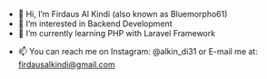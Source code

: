 - 👋 Hi, I’m Firdaus Al Kindi (also known as Bluemorpho61)
- 👀 I’m interested in Backend Development
- 🌱 I’m currently learning PHP with Laravel Framework
<!--- 💞️ I’m looking to collaborate on ... --->
- 📫 You can reach me on Instagram: @alkin_di31 or E-mail me at: firdausalkindi@gmail.com

<!---
Bluemorpho61/Bluemorpho61 is a ✨ special ✨ repository because its `README.md` (this file) appears on your GitHub profile.
You can click the Preview link to take a look at your changes.
--->
